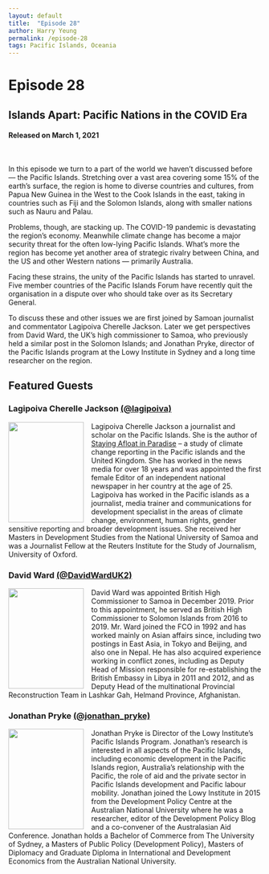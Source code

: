 ```yaml
---
layout: default
title:  "Episode 28"
author: Harry Yeung
permalink: /episode-28
tags: Pacific Islands, Oceania
---
```


<head>
  <meta name="twitter:card" content="summary" />
  <meta name="twitter:site" content="@AsiaMattersPod" />
  <meta name="twitter:title" content="Episode 28 | Islands Apart: Pacific Nations in the COVID Era" />
  <meta name="twitter:description" content="In this episode we turn to a part of the world we haven’t discussed before — the Pacific Islands. Stretching over a vast area covering some 15 percent of the earth’s surface, the region is home to diverse countries and cultures, from Papua New Guinea in the West to the Cook Islands in the east, taking in countries such as Fiji and the Solomon Islands, along with smaller nations such as Nauru and Palau." />
  <meta name="twitter:image" content="https://user-images.githubusercontent.com/67763587/97117453-1b73b880-16c1-11eb-8dfb-30e8781bf66c.png" />
</head>

# Episode 28
## Islands Apart: Pacific Nations in the COVID Era
#### Released on March 1, 2021

<div id="buzzsprout-player-8008499"></div>
<script src="https://www.buzzsprout.com/699187/8008499.js?container_id=buzzsprout-player-8008499&player=small" type="text/javascript" charset="utf-8"></script>
<br>

In this episode we turn to a part of the world we haven’t discussed before — the Pacific Islands. Stretching over a vast area covering some 15% of the earth’s surface, the region is home to diverse countries and cultures, from Papua New Guinea in the West to the Cook Islands in the east, taking in countries such as Fiji and the Solomon Islands, along with smaller nations such as Nauru and Palau.

Problems, though, are stacking up. The COVID-19 pandemic is devastating the region’s economy. Meanwhile climate change has become a major security threat for the often low-lying Pacific Islands. What’s more the region has become yet another area of strategic rivalry between China, and the US and other Western nations — primarily Australia.

Facing these strains, the unity of the Pacific Islands has started to unravel. Five member countries of the Pacific Islands Forum have recently quit the organisation in a dispute over who should take over as its Secretary General.

To discuss these and other issues we are first joined by Samoan journalist and commentator Lagipoiva Cherelle Jackson. Later we get perspectives from David Ward, the UK’s high commissioner to Samoa, who previously held a similar post in the Solomon Islands; and Jonathan Pryke, director of the Pacific Islands program at the Lowy Institute in Sydney and a long time researcher on the region.

## Featured Guests

### Lagipoiva Cherelle Jackson [(@lagipoiva)](https://twitter.com/lagipoiva)

<img src="https://user-images.githubusercontent.com/67763587/108776885-da2cd180-7517-11eb-8752-7b326c6721b0.png"
  style="width:150px;height:200px;margin-right:15px;"
  align="left" />
  <p>Lagipoiva Cherelle Jackson a journalist and scholar on the Pacific Islands. She is the author of <a href="https://reutersinstitute.politics.ox.ac.uk/sites/default/files/research/files/Staying%2520afloat%2520in%2520Paradise%2520Reporting%2520climate%2520change%2520in%2520the%2520Pacific.pdf">Staying Afloat in Paradise</a> – a study of climate change reporting in the Pacific islands and the United Kingdom. She has worked in the news media for over 18 years and was appointed the first female Editor of an independent national newspaper in her country at the age of 25. Lagipoiva has worked in the Pacific islands as a journalist, media trainer and communications for development specialist in the areas of climate change, environment, human rights, gender sensitive reporting and broader development issues. She received her Masters in Development Studies from the National University of Samoa and was a Journalist Fellow at the Reuters Institute for the Study of Journalism, University of Oxford.</p>

### David Ward [(@DavidWardUK2)](https://twitter.com/DavidWardUK2)

<img src="https://user-images.githubusercontent.com/67763587/109071574-bf3d9700-76a8-11eb-84fd-14da9280aa6d.png"
  style="width:150px;height:200px;margin-right:15px;"
  align="left" />
  <p>David Ward was appointed British High Commissioner to Samoa in December 2019. Prior to this appointment, he served as British High Commissioner to Solomon Islands from 2016 to 2019. Mr. Ward joined the FCO in 1992 and has worked mainly on Asian affairs since, including two postings in East Asia, in Tokyo and Beijing, and also one in Nepal. He has also acquired experience working in conflict zones, including as Deputy Head of Mission responsible for re-establishing the British Embassy in Libya in 2011 and 2012, and as Deputy Head of the multinational Provincial Reconstruction Team in Lashkar Gah, Helmand Province, Afghanistan.</p>

### Jonathan Pryke [(@jonathan_pryke)](https://twitter.com/jonathan_pryke)

<img src="https://user-images.githubusercontent.com/67763587/109072338-c2855280-76a9-11eb-97f0-7422c6eb8c1d.png"
  style="width:150px;height:200px;margin-right:15px;"
  align="left" />
  <p>Jonathan Pryke is Director of the Lowy Institute’s Pacific Islands Program. Jonathan’s research is interested in all aspects of the Pacific Islands, including economic development in the Pacific Islands region, Australia’s relationship with the Pacific, the role of aid and the private sector in Pacific Islands development and Pacific labour mobility. Jonathan joined the Lowy Institute in 2015 from the Development Policy Centre at the Australian National University where he was a researcher, editor of the Development Policy Blog and a co-convener of the Australasian Aid Conference. Jonathan holds a Bachelor of Commerce from The University of Sydney, a Masters of Public Policy (Development Policy), Masters of Diplomacy and Graduate Diploma in International and Development Economics from the Australian National University.</p>
